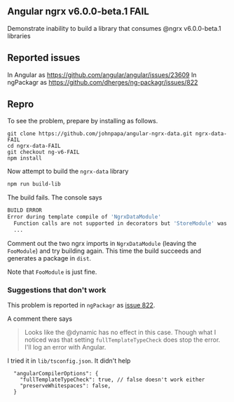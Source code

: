 ## Angular ngrx v6.0.0-beta.1 FAIL

Demonstrate inability to build a library that consumes @ngrx v6.0.0-beta.1 libraries

## Reported issues

In Angular as https://github.com/angular/angular/issues/23609
In ngPackagr as https://github.com/dherges/ng-packagr/issues/822

## Repro

To see the problem, prepare by installing as follows.

```
git clone https://github.com/johnpapa/angular-ngrx-data.git ngrx-data-FAIL
cd ngrx-data-FAIL
git checkout ng-v6-FAIL
npm install
```

Now attempt to build the `ngrx-data` library

```bash
npm run build-lib
```

The build fails. The console says

```bash
BUILD ERROR
Error during template compile of 'NgrxDataModule'
  Function calls are not supported in decorators but 'StoreModule' was called.
  ...
```

Comment out the two ngrx imports in `NgrxDataModule` (leaving the `FooModule`) and try building again.
This time the build succeeds and generates a package in `dist`.

 Note that `FooModule` is just fine.

### Suggestions that don't work

This problem is reported in `ngPackagr` as [issue 822](https://github.com/dherges/ng-packagr/issues/822).

A comment there says
>Looks like the @dynamic has no effect in this case. Though what I noticed was that setting `fullTemplateTypeCheck` does stop the error. I'll log an error with Angular.

I tried it in `lib/tsconfig.json`. It didn't help
```
  "angularCompilerOptions": {
    "fullTemplateTypeCheck": true, // false doesn't work either
    "preserveWhitespaces": false,
  }
```
